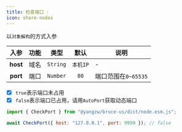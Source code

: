 ```yaml
---
title: 检查端口 💧
icon: share-nodes
---
```


以`对象解构`的方式入参

入参|功能|类型|默认|说明
:-:|:-:|:-:|:-:|-
**host**|域名|`String`|`本机IP`|-
**port**|端口|`Number`|`80`|端口范围在`0~65535`

- [x] `true`表示端口未占用
- [x] `false`表示端口已占用，请用`AutoPort`获取动态端口

```js
import { CheckPort } from "@yangzw/bruce-us/dist/node.esm.js";

await CheckPort({ host: "127.0.0.1", port: 9999 }); // false
```